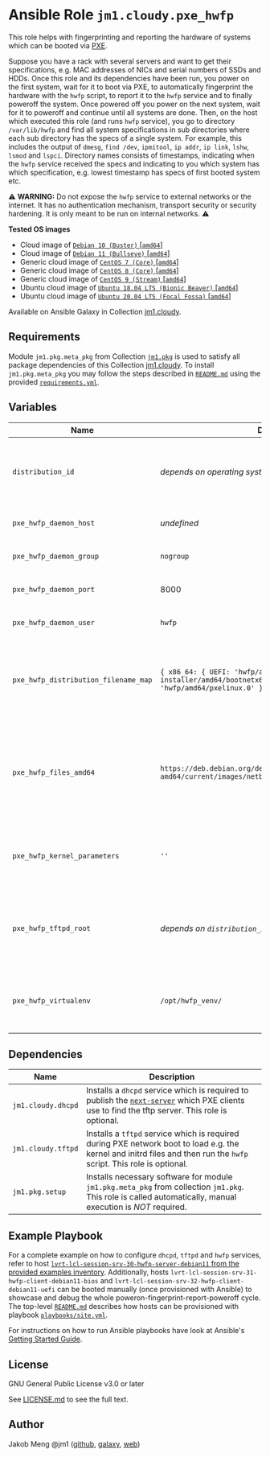 # Ansible Role `jm1.cloudy.pxe_hwfp`

This role helps with fingerprinting and reporting the hardware of systems which can be booted via [PXE][pxe-wiki].

Suppose you have a rack with several servers and want to get their specifications, e.g. MAC addresses of NICs and
serial numbers of SSDs and HDDs. Once this role and its dependencies have been run, you power on the first system, wait
for it to boot via PXE, to automatically fingerprint the hardware with the `hwfp` script, to report it to the `hwfp`
service and to finally poweroff the system. Once powered off you power on the next system, wait for it to poweroff and
continue until all systems are done. Then, on the host which executed this role (and runs `hwfp` service), you go to
directory `/var/lib/hwfp` and find all system specifications in sub directories where each sub directory has the specs
of a single system. For example, this includes the output of `dmesg`, `find /dev`, `ipmitool`, `ip addr`, `ip link`,
`lshw`, `lsmod` and `lspci`. Directory names consists of timestamps, indicating when the `hwfp` service received the
specs and indicating to you which system has which specification, e.g. lowest timestamp has specs of first booted system
etc.

:warning: **WARNING:**
Do not expose the `hwfp` service to external networks or the internet. It has no authentication mechanism, transport 
security or security hardening. It is only meant to be run on internal networks.
:warning:

[inventory-example]: https://github.com/JM1/ansible-collection-jm1-cloudy/blob/master/inventory/
[pxe-wiki]: https://en.wikipedia.org/wiki/Preboot_Execution_Environment

**Tested OS images**
- Cloud image of [`Debian 10 (Buster)` \[`amd64`\]](https://cdimage.debian.org/images/cloud/buster/latest/)
- Cloud image of [`Debian 11 (Bullseye)` \[`amd64`\]](https://cdimage.debian.org/images/cloud/bullseye/latest/)
- Generic cloud image of [`CentOS 7 (Core)` \[`amd64`\]](https://cloud.centos.org/centos/7/images/)
- Generic cloud image of [`CentOS 8 (Core)` \[`amd64`\]](https://cloud.centos.org/centos/8/x86_64/images/)
- Generic cloud image of [`CentOS 9 (Stream)` \[`amd64`\]](https://cloud.centos.org/centos/9-stream/x86_64/images/)
- Ubuntu cloud image of [`Ubuntu 18.04 LTS (Bionic Beaver)` \[`amd64`\]](https://cloud-images.ubuntu.com/bionic/current/)
- Ubuntu cloud image of [`Ubuntu 20.04 LTS (Focal Fossa)` \[`amd64`\]](https://cloud-images.ubuntu.com/focal/)

Available on Ansible Galaxy in Collection [jm1.cloudy](https://galaxy.ansible.com/jm1/cloudy).

## Requirements

Module `jm1.pkg.meta_pkg` from Collection [`jm1.pkg`][galaxy-jm1-pkg] is used to satisfy all package dependencies of
this Collection [jm1.cloudy][galaxy-jm1-cloudy]. To install `jm1.pkg.meta_pkg` you may follow the steps described in
[`README.md`][jm1-cloudy-readme] using the provided [`requirements.yml`][jm1-cloudy-requirements].

[galaxy-jm1-cloudy]: https://galaxy.ansible.com/jm1/cloudy
[galaxy-jm1-pkg]: https://galaxy.ansible.com/jm1/pkg
[jm1-cloudy-readme]: https://github.com/JM1/ansible-collection-jm1-cloudy/blob/master/README.md
[jm1-cloudy-requirements]: https://github.com/JM1/ansible-collection-jm1-cloudy/blob/master/requirements.yml

## Variables

| Name                                 | Default value                  | Required | Description |
| ------------------------------------ | ------------------------------ | -------- | ----------- |
| `distribution_id`                    | *depends on operating system*  | no       | List which uniquely identifies a distribution release, e.g. `[ 'Debian', '10' ]` for `Debian 10 (Buster)` |
| `pxe_hwfp_daemon_host`               | *undefined*                    | yes      | IP address on which the `hwfp` service will listen |
| `pxe_hwfp_daemon_group`              | `nogroup`                      | no       | UNIX group that the `hwfp` service is executed as |
| `pxe_hwfp_daemon_port`               | 8000                           | no       | TCP port on which the `hwfp` service will listen |
| `pxe_hwfp_daemon_user`               | `hwfp`                         | no       | UNIX user that the `hwfp` service is executed as |
| `pxe_hwfp_distribution_filename_map` | `{ x86_64: { UEFI: 'hwfp/amd64/debian-installer/amd64/bootnetx64.efi', BIOS: 'hwfp/amd64/pxelinux.0' } }` | no | Path for use in `filename` parameter of [`dhcpd.conf`][dhcpd-conf-man] so that PXE clients know where to find bootable files on the tftp server |
| `pxe_hwfp_files_amd64`               | `https://deb.debian.org/debian/dists/bullseye/main/installer-amd64/current/images/netboot/netboot.tar.gz` | no | Where to download Debian's netboot files which will be used to boot BIOS based systems with PXELINUX and UEFI based systems with GRUB2 |
| `pxe_hwfp_kernel_parameters`         | `''`                           | no       | Additional kernel parameters which will be passed to the kernel when booting via PXE to run the `hwfp` script |
| `pxe_hwfp_tftpd_root`                | *depends on `distribution_id`* | no       | Base path which is served by `tftpd`, e.g. `/srv/tftp` on Debian and `/var/lib/tftpboot` on Red Hat Enterprise Linux |
| `pxe_hwfp_virtualenv`                | `/opt/hwfp_venv/`              | no       | Base path where the [Python environment][virtualenv] for and with the `hwfp` service is installed to |

[virtualenv]: https://virtualenv.pypa.io/en/latest/

## Dependencies

| Name               | Description |
| ------------------ | ----------- |
| `jm1.cloudy.dhcpd` | Installs a `dhcpd` service which is required to publish the [`next-server`][dhcpd-conf-man] which PXE clients use to find the tftp server. This role is optional. |
| `jm1.cloudy.tftpd` | Installs a `tftpd` service which is required during PXE network boot to load e.g. the kernel and initrd files and then run the `hwfp` script. This role is optional. |
| `jm1.pkg.setup`    | Installs necessary software for module `jm1.pkg.meta_pkg` from collection `jm1.pkg`. This role is called automatically, manual execution is *NOT* required. |

[dhcpd-conf-man]: https://manpages.debian.org/bullseye/isc-dhcp-server/dhcpd.conf.5.en.html

## Example Playbook

For a complete example on how to configure `dhcpd`, `tftpd` and `hwfp` services, refer to host
[`lvrt-lcl-session-srv-30-hwfp-server-debian11` from the provided examples inventory][inventory-example]. Additionally,
hosts `lvrt-lcl-session-srv-31-hwfp-client-debian11-bios` and `lvrt-lcl-session-srv-32-hwfp-client-debian11-uefi` can be
booted manually (once provisioned with Ansible) to showcase and debug the whole poweron-fingerprint-report-poweroff
cycle. The top-level [`README.md`][jm1-cloudy-readme] describes how hosts can be provisioned with playbook
[`playbooks/site.yml`][playbook-site-yml].

[playbook-site-yml]: https://github.com/JM1/ansible-collection-jm1-cloudy/blob/master/playbooks/site.yml

For instructions on how to run Ansible playbooks have look at Ansible's
[Getting Started Guide](https://docs.ansible.com/ansible/latest/network/getting_started/first_playbook.html).

## License

GNU General Public License v3.0 or later

See [LICENSE.md](../../LICENSE.md) to see the full text.

## Author

Jakob Meng
@jm1 ([github](https://github.com/jm1), [galaxy](https://galaxy.ansible.com/jm1), [web](http://www.jakobmeng.de))

